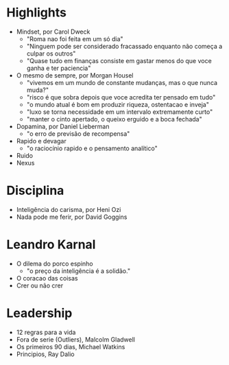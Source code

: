 # Highlights
- Mindset, por Carol Dweck
    - "Roma nao foi feita em um só dia"
    - "Ninguem pode ser considerado fracassado enquanto não começa a culpar os outros"
    - "Quase tudo em finanças consiste em gastar menos do que voce ganha e ter paciencia"
- O mesmo de sempre, por Morgan Housel
    - "vivemos em um mundo de constante mudanças, mas o que nunca muda?"
    - "risco é que sobra depois que voce acredita ter pensado em tudo"
    - "o mundo atual é bom em produzir riqueza, ostentacao e inveja"
    - "luxo se torna necessidade em um intervalo extremamente curto"
    - "manter o cinto apertado, o queixo erguido e a boca fechada"
- Dopamina, por Daniel Lieberman
    - "o erro de previsão de recompensa"      
- Rapido e devagar
    - "o raciocínio rapido e o pensamento analítico"
- Ruido
- Nexus

# Disciplina  
- Inteligência do carisma, por Heni Ozi
- Nada pode me ferir, por David Goggins

# Leandro Karnal
- O dilema do porco espinho
    - "o preço da inteligência é a solidão."
- O coracao das coisas
- Crer ou não crer

# Leadership
- 12 regras para a vida
- Fora de serie (Outliers), Malcolm Gladwell
- Os primeiros 90 dias, Michael Watkins
- Principios, Ray Dalio
